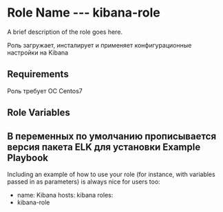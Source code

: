 Role Name  --- kibana-role
=========

A brief description of the role goes here.

Роль загружает, инсталирует и применяет конфигурационные настройки на Kibana

Requirements
------------

Роль требует ОС Centos7

Role Variables
--------------

В переменных по умолчанию прописывается версия пакета ELK для установки
Example Playbook
----------------

Including an example of how to use your role (for instance, with variables passed in as parameters) is always nice for users too:

  - name: Kibana
  hosts: kibana
  roles:
   - kibana-role


